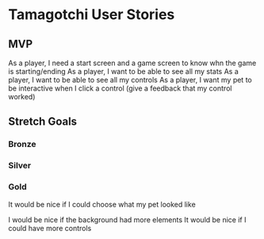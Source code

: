 # Tamagotchi User Stories

## MVP

As a player, I need a start screen and a game screen to know whn the game is starting/ending
As a player, I want to be able to see all my stats
As a player, I want to be able to see all my controls
As a player, I want my pet to be interactive when I click a control (give a feedback that my control worked)

## Stretch Goals

### Bronze

### Silver

### Gold

It would be nice if I could choose what my pet looked like

I would be nice if the background had more elements
It would be nice if I could have more controls
